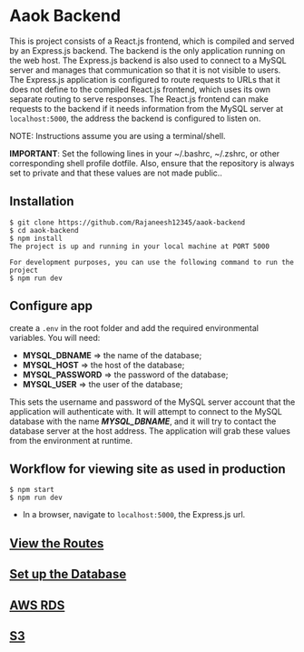 # Aaok Backend

This is project consists of a React.js frontend, which is compiled and served by an Express.js backend. The backend is the only application running on the web host. The Express.js backend is also used to connect to a MySQL server and manages that communication so that it is not visible to users. The Express.js application is configured to route requests to URLs that it does not define to the compiled React.js frontend, which uses its own separate routing to serve responses. The React.js frontend can make requests to the backend if it needs information from the MySQL server at `localhost:5000`, the address the backend is configured to listen on.

NOTE: Instructions assume you are using a terminal/shell.

**IMPORTANT**: Set the following lines in your ~/.bashrc, ~/.zshrc, or other corresponding shell profile dotfile. Also, ensure that the repository is always set to private and that these values are not made public..

## Installation

    $ git clone https://github.com/Rajaneesh12345/aaok-backend
    $ cd aaok-backend
    $ npm install
    The project is up and running in your local machine at PORT 5000

    For development purposes, you can use the following command to run the project
    $ npm run dev

## Configure app

create a `.env` in the root folder and add the required environmental variables. You will need:

-  **MYSQL_DBNAME** => the name of the database;
-  **MYSQL_HOST** => the host of the database;
-  **MYSQL_PASSWORD** => the password of the database;
-  **MYSQL_USER** => the user of the database;

This sets the username and password of the MySQL server account that the
application will authenticate with. It will attempt to connect to the MySQL
database with the name _**MYSQL_DBNAME**_, and it will try to contact the database
server at the host address. The application will grab these values from the
environment at runtime.

## Workflow for viewing site as used in production

    $ npm start
    $ npm run dev

-  In a browser, navigate to `localhost:5000`, the Express.js url.

## [View the Routes](./routes/routes.md)

## [Set up the Database](./docs/mysql.md)

## [AWS RDS](./docs/aws.md)

## [S3](./docs/s3.md)
